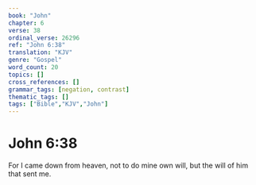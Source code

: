 ```yaml
---
book: "John"
chapter: 6
verse: 38
ordinal_verse: 26296
ref: "John 6:38"
translation: "KJV"
genre: "Gospel"
word_count: 20
topics: []
cross_references: []
grammar_tags: [negation, contrast]
thematic_tags: []
tags: ["Bible","KJV","John"]
---
```


# John 6:38

For I came down from heaven, not to do mine own will, but the will of him that sent me.
